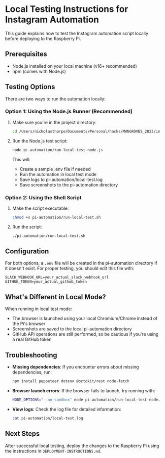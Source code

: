 # Local Testing Instructions for Instagram Automation

This guide explains how to test the Instagram automation script locally before deploying to the Raspberry Pi.

## Prerequisites

- Node.js installed on your local machine (v16+ recommended)
- npm (comes with Node.js)

## Testing Options

There are two ways to run the automation locally:

### Option 1: Using the Node.js Runner (Recommended)

1. Make sure you're in the project directory:
   ```bash
   cd /Users/nicholasthorpe/Documents/Personal/hacks/MANGROVES_2023/insta
   ```

2. Run the Node.js test script:
   ```bash
   node pi-automation/run-local-test-node.js
   ```

   This will:
   - Create a sample .env file if needed
   - Run the automation in local test mode
   - Save logs to pi-automation/local-test.log
   - Save screenshots to the pi-automation directory

### Option 2: Using the Shell Script

1. Make the script executable:
   ```bash
   chmod +x pi-automation/run-local-test.sh
   ```

2. Run the script:
   ```bash
   ./pi-automation/run-local-test.sh
   ```

## Configuration

For both options, a `.env` file will be created in the pi-automation directory if it doesn't exist. For proper testing, you should edit this file with:

```
SLACK_WEBHOOK_URL=your_actual_slack_webhook_url
GITHUB_TOKEN=your_actual_github_token
```

## What's Different in Local Mode?

When running in local test mode:
- The browser is launched using your local Chromium/Chrome instead of the Pi's browser
- Screenshots are saved to the local pi-automation directory
- GitHub API operations are still performed, so be cautious if you're using a real GitHub token

## Troubleshooting

- **Missing dependencies**: If you encounter errors about missing dependencies, run:
  ```bash
  npm install puppeteer dotenv @octokit/rest node-fetch
  ```

- **Browser launch errors**: If the browser fails to launch, try running with:
  ```bash
  NODE_OPTIONS="--no-sandbox" node pi-automation/run-local-test-node.js
  ```

- **View logs**: Check the log file for detailed information:
  ```bash
  cat pi-automation/local-test.log
  ```

## Next Steps

After successful local testing, deploy the changes to the Raspberry Pi using the instructions in `DEPLOYMENT-INSTRUCTIONS.md`.